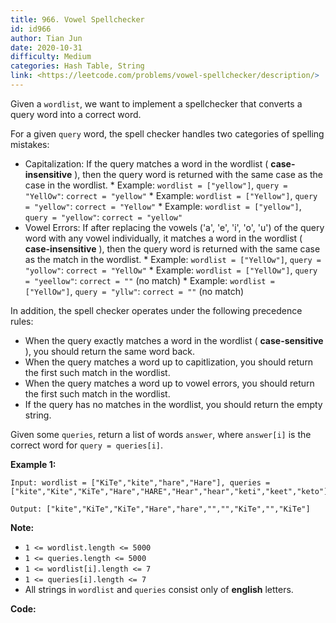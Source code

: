 ```yaml
---
title: 966. Vowel Spellchecker
id: id966
author: Tian Jun
date: 2020-10-31
difficulty: Medium
categories: Hash Table, String
link: <https://leetcode.com/problems/vowel-spellchecker/description/>
---
```


Given a `wordlist`, we want to implement a spellchecker that converts a query
word into a correct word.

For a given `query` word, the spell checker handles two categories of spelling
mistakes:

  * Capitalization: If the query matches a word in the wordlist ( **case-insensitive** ), then the query word is returned with the same case as the case in the wordlist.     * Example: `wordlist = ["yellow"]`, `query = "YellOw"`: `correct = "yellow"`    * Example: `wordlist = ["Yellow"]`, `query = "yellow"`: `correct = "Yellow"`    * Example: `wordlist = ["yellow"]`, `query = "yellow"`: `correct = "yellow"`
  * Vowel Errors: If after replacing the vowels ('a', 'e', 'i', 'o', 'u') of the query word with any vowel individually, it matches a word in the wordlist ( **case-insensitive** ), then the query word is returned with the same case as the match in the wordlist.     * Example: `wordlist = ["YellOw"]`, `query = "yollow"`: `correct = "YellOw"`    * Example: `wordlist = ["YellOw"]`, `query = "yeellow"`: `correct = ""` (no match)    * Example: `wordlist = ["YellOw"]`, `query = "yllw"`: `correct = ""` (no match)

In addition, the spell checker operates under the following precedence rules:

  * When the query exactly matches a word in the wordlist ( **case-sensitive** ), you should return the same word back.
  * When the query matches a word up to capitlization, you should return the first such match in the wordlist.
  * When the query matches a word up to vowel errors, you should return the first such match in the wordlist.
  * If the query has no matches in the wordlist, you should return the empty string.

Given some `queries`, return a list of words `answer`, where `answer[i]` is
the correct word for `query = queries[i]`.



**Example 1:**
            
	Input: wordlist = ["KiTe","kite","hare","Hare"], queries = ["kite","Kite","KiTe","Hare","HARE","Hear","hear","keti","keet","keto"]    
	Output: ["kite","KiTe","KiTe","Hare","hare","","","KiTe","","KiTe"]



**Note:**

  * `1 <= wordlist.length <= 5000`
  * `1 <= queries.length <= 5000`
  * `1 <= wordlist[i].length <= 7`
  * `1 <= queries[i].length <= 7`
  * All strings in `wordlist` and `queries` consist only of **english**  letters.


**Code:**
